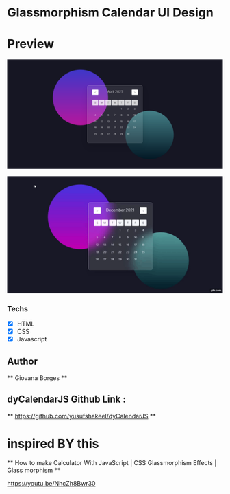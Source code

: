 # Glassmorphism Calendar UI Design

# Preview
<img src="preview.png" alt="result">

![](gif.gif)

### Techs
* [x] HTML 
* [x] CSS
* [x] Javascript

## Author
** Giovana Borges **

## dyCalendarJS Github Link :
** https://github.com/yusufshakeel/dyCalendarJS **


# inspired BY this
** How to make Calculator With JavaScript | CSS Glassmorphism Effects | Glass morphism **

https://youtu.be/NhcZh8Bwr30
